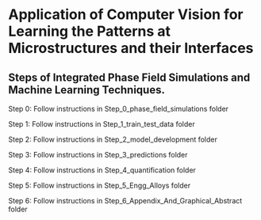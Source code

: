# Application of Computer Vision for Learning the Patterns at Microstructures and their Interfaces

## Steps of Integrated Phase Field Simulations and Machine Learning Techniques.

Step 0: Follow instructions in Step_0_phase_field_simulations folder


Step 1: Follow instructions in Step_1_train_test_data folder


Step 2: Follow instructions in Step_2_model_development folder


Step 3: Follow instructions in Step_3_predictions folder


Step 4: Follow instructions in Step_4_quantification folder


Step 5: Follow instructions in Step_5_Engg_Alloys folder


Step 6: Follow instructions in Step_6_Appendix_And_Graphical_Abstract folder
